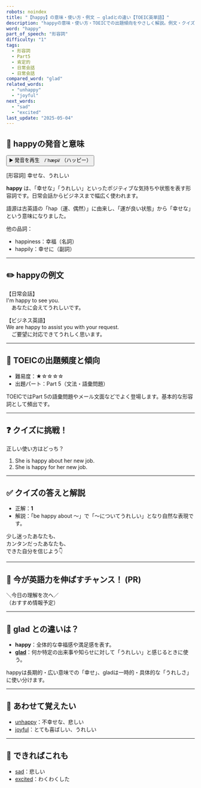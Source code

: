 ```yaml
---
robots: noindex
title: "【happy】の意味・使い方・例文 ― gladとの違い【TOEIC英単語】"
description: "happyの意味・使い方・TOEICでの出題傾向をやさしく解説。例文・クイズ付きでgladとの違いもわかりやすく学べます。"
word: "happy"
part_of_speech: "形容詞"
difficulty: "1"
tags:
  - 形容詞
  - Part5
  - 肯定的
  - 日常会話
  - 日常会話
compared_word: "glad"
related_words:
  - "unhappy"
  - "joyful"
next_words:
  - "sad"
  - "excited"
last_update: "2025-05-04"
---
```


## 🔰 happyの発音と意味

<button class="play-audio" onclick="playTTS('happy')">
  <span class="play-audio-main">
    ▶️ 発音を再生　/ˈhæpi/
  </span>
  <span class="play-audio-sub">
    （ハッピー）
  </span>
</button>

[形容詞] 幸せな、うれしい

**happy** は、「幸せな」「うれしい」といったポジティブな気持ちや状態を表す形容詞です。日常会話からビジネスまで幅広く使われます。

語源は古英語の「hap（運、偶然）」に由来し、「運が良い状態」から「幸せな」という意味になりました。

他の品詞：  
- happiness：幸福（名詞）
- happily：幸せに（副詞）

---

## ✏️ happyの例文

【日常会話】  
I'm happy to see you.  
　あなたに会えてうれしいです。

【ビジネス英語】  
We are happy to assist you with your request.  
　ご要望に対応できてうれしく思います。

---

## 🎯 TOEICの出題頻度と傾向

- 難易度：★☆☆☆☆
- 出題パート：Part 5（文法・語彙問題）

TOEICではPart 5の語彙問題やメール文面などでよく登場します。基本的な形容詞として頻出です。

---

## ❓ クイズに挑戦！

正しい使い方はどっち？

1. She is happy about her new job.  
2. She is happy for her new job.

---

## ✅ クイズの答えと解説

- 正解：**1**
- 解説：「be happy about ～」で「～についてうれしい」となり自然な表現です。

少し迷ったあなたも、  
カンタンだったあなたも、  
できた自分を信じよう👇️

---

## 🚀 今が英語力を伸ばすチャンス！ (PR)

<div class="info-center">
＼今日の理解を次へ／<br>  
（おすすめ情報予定）
</div>

---

## 🤔  glad との違いは？

- **happy**：全体的な幸福感や満足感を表す。
- **[glad](/word/glad)**：何か特定の出来事や知らせに対して「うれしい」と感じるときに使う。

happyは長期的・広い意味での「幸せ」、gladは一時的・具体的な「うれしさ」に使い分けます。

---

## 🧩 あわせて覚えたい

- [unhappy](/word/unhappy)：不幸せな、悲しい
- [joyful](/word/joyful)：とても喜ばしい、うれしい

---

## 📖 できればこれも

- [sad](/word/sad)：悲しい
- [excited](/word/excited)：わくわくした

<!-- cvid: aid49_bid45 -->
